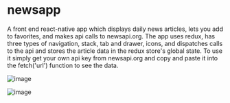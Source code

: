 # newsapp
A front end react-native app which displays daily news articles, lets you add to favorites, and makes api calls to newsapi.org. The app uses redux, has three types of navigation, stack, tab and drawer, icons, and dispatches calls to the api and stores the article data in the redux store's global state.  To use it simply get your own api key from newsapi.org and copy and paste it into the fetch('url') function to see the data.

![image](https://user-images.githubusercontent.com/55728867/129284824-89d97f2c-9e9c-4170-9cd0-78504de1ff6a.png)

![image](https://user-images.githubusercontent.com/55728867/129285280-d9104441-02f1-4303-842f-c08c690e60c2.png)


